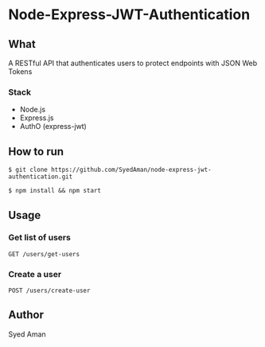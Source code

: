 # Node-Express-JWT-Authentication

## What

A RESTful API that authenticates users to protect endpoints with JSON Web Tokens

### Stack

- Node.js
- Express.js
- AuthO (express-jwt)

## How to run

```shell
$ git clone https://github.com/SyedAman/node-express-jwt-authentication.git

$ npm install && npm start
```

## Usage

### Get list of users

`GET /users/get-users`

### Create a user

`POST /users/create-user`

## Author

Syed Aman
